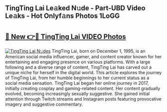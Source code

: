 ## TingTing Lai Le𝚊ked N𝚞de - Part-UBD Video Le𝚊ks - Hot Onlyf𝚊ns Photos 1LoGG

# <h2><a href="http://ac48756.deff.icu/?id=TingTing+Lai">🔗 New 👉🔴 TingTing Lai VIDEO Photos</a></h2>

[![TingTing Lai N𝚞des](https://i.imgur.com/rIISA9y.gif)](http://ac48756.deff.icu/?id=TingTing+Lai)
TingTing Lai, born on December 1, 1995, is an American social media influencer, gamer, and content creator known for her entertaining and engaging presence on various platforms. With a large following and a diverse range of content, TingTing Lai has carved out a unique niche for herself in the digital world. This article explores the journey of TingTing Lai, from her humble beginnings to her current status as a social media sensation. TingTing Lai began her online journey in 2017, initially creating cosplay and gaming-related content. Her content gradually evolved, becoming increasingly sexually suggestive. She gained initial attention through Twitch streams and Instagram posts featuring provocative imagery and suggestive commentary.
